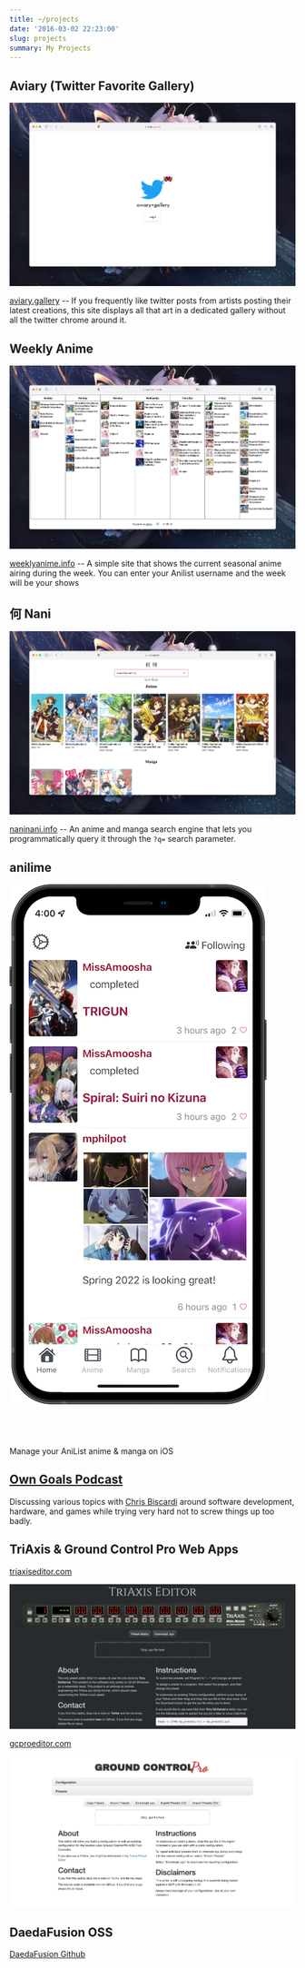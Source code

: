 ```yaml
---
title: ~/projects
date: '2016-03-02 22:23:00'
slug: projects
summary: My Projects
---
```


## Aviary (Twitter Favorite Gallery)

![aviary.gallery](aviary.jpg)

[aviary.gallery](https://aviary.gallery) -- If you frequently like twitter posts from artists posting their latest creations, this site displays all that art in a dedicated gallery without all the twitter chrome around it.

## Weekly Anime

![weeklyanime.info](weeklyanime.jpg)

[weeklyanime.info](https://weeklyanime.info) -- A simple site that shows the current seasonal anime airing during the week.  You can enter your Anilist username and the week will be your shows

## 何 Nani

![naninani.info](nani.jpg)

[naninani.info](https://naninani.info) -- An anime and manga search engine that lets you programmatically query it through the `?q=` search parameter.

## anilime

![anilime](anilime.png)

<div style="text-align: center;">
<a href="https://itunes.apple.com/us/app/anilime/id1358133029?mt=8" style="display:inline-block;overflow:hidden;background:url(https://linkmaker.itunes.apple.com/assets/shared/badges/en-us/appstore-lrg.svg) no-repeat;width:135px;height:40px;background-size:contain;border:0;"></a>
</div>

Manage your AniList anime & manga on iOS

## [Own Goals Podcast](projects/own_goals)

Discussing various topics with [Chris Biscardi](https://twitter.com/chrisbiscardi) around software development, hardware, and games while trying very hard not to screw things up too badly.

## TriAxis &amp; Ground Control Pro Web Apps

[triaxiseditor.com](https://triaxiseditor.com)

![triaxiseditor.com](triaxiseditor.png)

[gcproeditor.com](http://gcproeditor.com)

![gcproeditor.com](gcproeditor.png)

## DaedaFusion OSS

[DaedaFusion Github](https://github.com/daedafusion)


